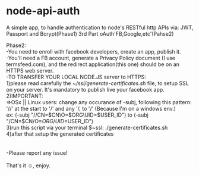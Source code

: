 # node-api-auth
A simple app, to handle authentication to node's RESTful http APIs
via: JWT, Passport and Bcrypt(Phase1) 3rd Part oAuth'FB,Google,etc'(Pahse2)

Phase2:<br/>
-You need to enroll with facebook developers, create an app, publish it.<br/>
-You'll need a FB account, generate a Privacy Policy document (I use termsfeed.com), and the redirect application(this one) should be on an HTTPS web server.<br/>
-TO TRANSFER YOUR LOCAL NODE.JS server to HTTPS:<br/>
1)please read carefully the *~/ssl/generate-certificates.sh* file, to setup SSL on your server. It's mandatory to publish live your facebook app.<br/>
2)IMPORTANT: <br/>
=>OSx || Linux users: change any occurance of -subj, following this pattern: '//' at the start to '/' and any '\\' to '/'
(Because I'm on a windows env.)<br/>
ex: (-subj "//CN=$CN\O=$ORG\UID=$USER_ID") to (-subj "/CN=$CN/O=$ORG/UID=$USER_ID")<br/>
3)run this script via your terminal $~ssl: ./generate-certificates.sh<br/>
4)after that setup the generated certificates<br/>
<br/><br/>
-Please report any issue!
<br/><br/>
That's it ☺, enjoy.
